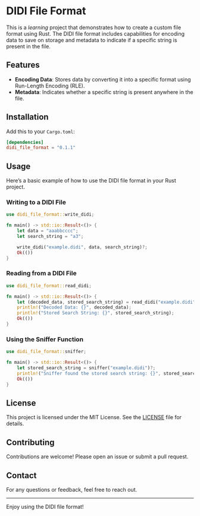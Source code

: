 
# DIDI File Format

This is a *learning* project that demonstrates how to create a custom file format using Rust. The DIDI file format includes capabilities for encoding data to save on storage and metadata to indicate if a specific string is present in the file.

## Features

- **Encoding Data**:  Stores data by converting it into a specific format using Run-Length Encoding (RLE).
- **Metadata**: Indicates whether a specific string is present anywhere in the file.

## Installation

Add this to your `Cargo.toml`:

```toml
[dependencies]
didi_file_format = "0.1.1"
```

## Usage

Here’s a basic example of how to use the DIDI file format in your Rust project.

### Writing to a DIDI File

```rust
use didi_file_format::write_didi;

fn main() -> std::io::Result<()> {
    let data = "aaabbcccc";
    let search_string = "a3";

    write_didi("example.didi", data, search_string)?;
    Ok(())
}
```

### Reading from a DIDI File

```rust
use didi_file_format::read_didi;

fn main() -> std::io::Result<()> {
    let (decoded_data, stored_search_string) = read_didi("example.didi")?;
    println!("Decoded Data: {}", decoded_data);
    println!("Stored Search String: {}", stored_search_string);
    Ok(())
}
```

### Using the Sniffer Function

```rust
use didi_file_format::sniffer;

fn main() -> std::io::Result<()> {
    let stored_search_string = sniffer("example.didi")?;
    println!("Sniffer found the stored search string: {}", stored_search_string);
    Ok(())
}
```
## License

This project is licensed under the MIT License. See the [LICENSE](LICENSE) file for details.

## Contributing

Contributions are welcome! Please open an issue or submit a pull request.

## Contact

For any questions or feedback, feel free to reach out.

---

Enjoy using the DIDI file format!
